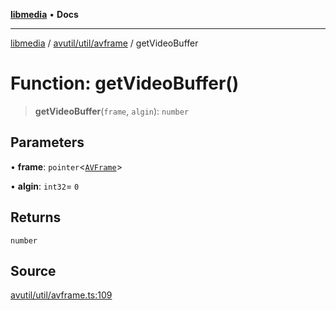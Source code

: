 [**libmedia**](../../../../README.md) • **Docs**

***

[libmedia](../../../../README.md) / [avutil/util/avframe](../README.md) / getVideoBuffer

# Function: getVideoBuffer()

> **getVideoBuffer**(`frame`, `algin`): `number`

## Parameters

• **frame**: `pointer`\<[`AVFrame`](../../../struct/avframe/classes/AVFrame.md)\>

• **algin**: `int32`= `0`

## Returns

`number`

## Source

[avutil/util/avframe.ts:109](https://github.com/zhaohappy/libmedia/blob/a88305ff5d10e91621f2d71d24c72fc85681b8f7/src/avutil/util/avframe.ts#L109)
